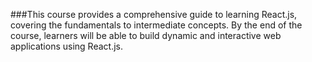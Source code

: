 ###This course provides a comprehensive guide to learning React.js, covering the fundamentals to intermediate concepts. By the end of the course, learners will be able to build dynamic and interactive web applications using React.js.
